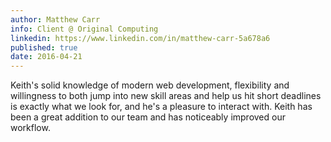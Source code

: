 ```yaml
---
author: Matthew Carr
info: Client @ Original Computing
linkedin: https://www.linkedin.com/in/matthew-carr-5a678a6
published: true
date: 2016-04-21
---
```

 Keith's solid knowledge of modern web development, flexibility and willingness to both jump into new skill areas and help us hit short deadlines is exactly what we look for, and he's a pleasure to interact with. Keith has been a great addition to our team and has noticeably improved our workflow.